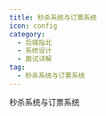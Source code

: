 ```yaml
---
title: 秒杀系统与订票系统
icon: config
category:
  - 后端指北
  - 系统设计
  - 面试详解
tag:
  - 秒杀系统与订票系统
---
```


秒杀系统与订票系统